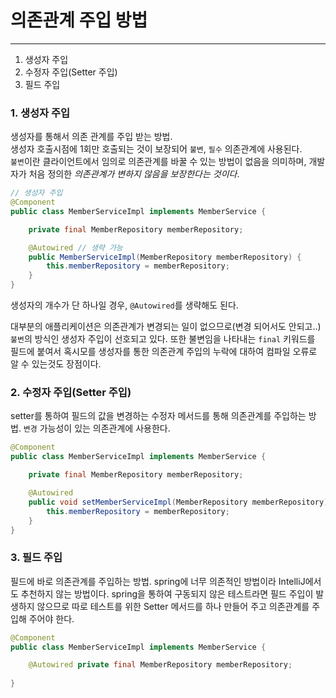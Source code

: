 # 의존관계 주입 방법

---

1. 생성자 주입
2. 수정자 주입(Setter 주입)
3. 필드 주입


### 1. 생성자 주입
생성자를 통해서 의존 관계를 주입 받는 방법.   
생성자 호출시점에 1회만 호출되는 것이 보장되어 `불변`, `필수` 의존관계에 사용된다.   
`불변`이란 클라이언트에서 임의로 의존관계를 바꿀 수 있는 방법이 없음을 의미하며, 개발자가 처음 정의한 *의존관계가 변하지 않음을 보장한다는 것이다*.   
```java
// 생성자 주입
@Component 
public class MemberServiceImpl implements MemberService {

    private final MemberRepository memberRepository;

    @Autowired // 생략 가능
    public MemberServiceImpl(MemberRepository memberRepository) {
        this.memberRepository = memberRepository;
    }
}
```
생성자의 개수가 단 하나일 경우, `@Autowired`를 생략해도 된다.

대부분의 애플리케이션은 의존관계가 변경되는 일이 없으므로(변경 되어서도 안되고..) `불변`의 방식인 생성자 주입이 선호되고 있다. 
또한 불변임을 나타내는 `final` 키워드를 필드에 붙여서 혹시모를 생성자를 통한 의존관계 주입의 누락에 대하여 컴파일 오류로 알 수 있는것도 장점이다.    

### 2. 수정자 주입(Setter 주입)
setter를 통하여 필드의 값을 변경하는 수정자 메서드를 통해 의존관계를 주입하는 방법.
`변경` 가능성이 있는 의존관계에 사용한다.
```java
@Component 
public class MemberServiceImpl implements MemberService {

    private final MemberRepository memberRepository;

    @Autowired
    public void setMemberServiceImpl(MemberRepository memberRepository) {
        this.memberRepository = memberRepository;
    }
}
```

### 3. 필드 주입
필드에 바로 의존관계를 주입하는 방법.
spring에 너무 의존적인 방법이라 IntelliJ에서도 추천하지 않는 방법이다. 
spring을 통하여 구동되지 않은 테스트라면 필드 주입이 발생하지 않으므로 따로 테스트를 위한 
Setter 메서드를 하나 만들어 주고 의존관계를 주입해 주어야 한다.
```java
@Component 
public class MemberServiceImpl implements MemberService {

    @Autowired private final MemberRepository memberRepository;
    
}
```